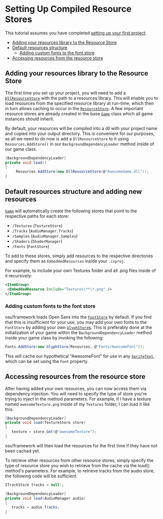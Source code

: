 # Setting Up Compiled Resource Stores

This tutorial assumes you have completed [setting up your first project](https://github.com/ppy/osu-framework/wiki/Setting-up-your-first-project).

* [Adding your resources library to the Resource Store](https://github.com/ppy/osu-framework/wiki/Setting-Up-Compiled-Resource-Stores#adding-your-resources-library-to-the-resource-store)
* [Default resources structure](https://github.com/ppy/osu-framework/wiki/Setting-Up-Compiled-Resource-Stores#default-resources-structure-and-adding-new-resources)
  * [Adding custom fonts to the font store](https://github.com/ppy/osu-framework/wiki/Setting-Up-Compiled-Resource-Stores#adding-custom-fonts-to-the-font-store)
* [Accessing resources from the resource store](https://github.com/ppy/osu-framework/wiki/Setting-Up-Compiled-Resource-Stores#accessing-resources-from-the-resource-store)

## Adding your resources library to the Resource Store

The first time you set up your project, you will need to add a [`DllResourceStore`](https://github.com/ppy/osu-framework/blob/master/osu.Framework/IO/Stores/DllResourceStore.cs) with the path to a resources library. This will enable you to load resources from the specified resource library at run-time, which then in turn allows caching to occur in the [`ResourceStore`](https://github.com/ppy/osu-framework/blob/master/osu.Framework/IO/Stores/ResourceStore.cs). A few important resource stores are already created in the base [`Game`](https://github.com/ppy/osu-framework/blob/master/osu.Framework/Game.cs) class which all game instances should inherit.

By default, your resources will be compiled into a dll with your project name and copied into your output directory. This is convenient for our purposes, as all we need to do now is add a `DllResourceStore` to it using `Resources.AddStore()` in our `BackgroundDependencyLoader` method inside of our game class.

```csharp
[BackgroundDependencyLoader]
private void load()
{
     Resources.AddStore(new DllResourceStore(@"AwesomeGame.dll"));
}
```

## Default resources structure and adding new resources

[`Game`](https://github.com/ppy/osu-framework/blob/master/osu.Framework/Game.cs) will automatically create the following stores that point to the respective paths for each store:

* `/Textures` (`TextureStore`)
* `/Tracks` (`AudioManager.Tracks`)
* `/Samples` (`AudioManager.Samples`)
* `/Shaders` (`ShaderManager`)
* `/Fonts` (`FontStore`)

To add to these stores, simply add resources to the respective directories and specify them as `EmbeddedResources` inside your `.csproj`.

For example, to include your own Textures folder and all .png files inside of it recursively:

```xml
<ItemGroup>
 <EmbeddedResource Include="Textures\**\*.png" />
</ItemGroup>
```

### Adding custom fonts to the font store

osu!framework loads Open Sans into the [`FontStore`](https://github.com/ppy/osu-framework/blob/master/osu.Framework/IO/Stores/FontStore.cs) by default. If you find that this is insufficient for your use, you may add your own fonts to the `FontStore` by adding your own [`GlyphStore`s](https://github.com/ppy/osu-framework/blob/master/osu.Framework/IO/Stores/GlyphStore.cs). This is preferably done at the initialization of your game within the `BackgroundDependencyLoader` method inside your game class by invoking the following:

```csharp
Fonts.AddStore(new GlyphStore(Resources, @"Fonts/AwesomeFont"));
```

This will cache our hypothetical "AwesomeFont" for use in any [`SpriteText`](https://github.com/ppy/osu-framework/blob/master/osu.Framework/Graphics/Sprites/SpriteText.cs), which can be set using the `Font` property.

## Accessing resources from the resource store

After having added your own resources, you can now access them via dependency injection. You will need to specify the type of store you're trying to inject in the method parameters. For example, if I have a texture named `awesomeTexture.png` inside of my `Textures` folder, I can load it like this:

```csharp
[BackgroundDependencyLoader]
private void load(TextureStore store)
{
   texture = store.Get(@"awesomeTexture");
}
```

osu!framework will then load the resources for the first time if they have not been cached yet.

To retrieve other resources from other resource stores, simply specify the type of resource store you wish to retrieve from the cache via the load() method's parameters. For example, to retrieve tracks from the audio store, the following code will be sufficient.

```csharp
ITrackStore tracks = null!;

[BackgroundDependencyLoader]
private void load(AudioManager audio)
{
   tracks = audio.Tracks;
}
```
